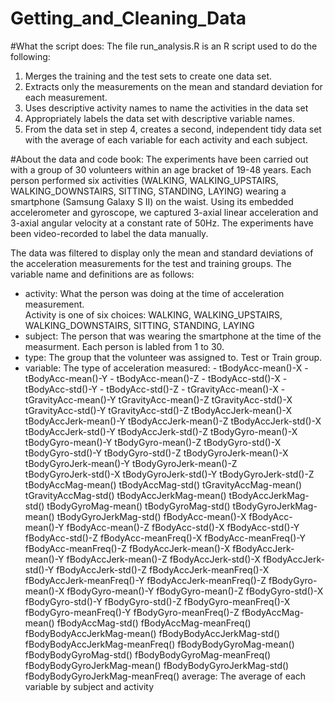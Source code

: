# Getting_and_Cleaning_Data

#What the script does:
The file run_analysis.R is an R script used to do the following:
1.  Merges the training and the test sets to create one data set.
2.  Extracts only the measurements on the mean and standard deviation for each measurement. 
3.  Uses descriptive activity names to name the activities in the data set
4.  Appropriately labels the data set with descriptive variable names. 
5.  From the data set in step 4, creates a second, independent tidy data set with the average 
    of each variable for each activity and each subject.

#About the data and code book:
The experiments have been carried out with a group of 30 volunteers within an age bracket of 19-48 years.
Each person performed six activities (WALKING, WALKING_UPSTAIRS, WALKING_DOWNSTAIRS, SITTING, STANDING, LAYING)
wearing a smartphone (Samsung Galaxy S II) on the waist. Using its embedded accelerometer and gyroscope, we 
captured 3-axial linear acceleration and 3-axial angular velocity at a constant rate of 50Hz. The experiments 
have been video-recorded to label the data manually.

The data was filtered to display only the mean and standard deviations of the acceleration measurements for the test
and training groups.  The variable name and definitions are as follows:

- activity:  What the person was doing at the time of acceleration measurement.  
           Activity is one of six choices:
           WALKING, WALKING_UPSTAIRS, WALKING_DOWNSTAIRS, SITTING, STANDING, LAYING
- subject:   The person that was wearing the smartphone at the time of the measurment.  Each person is labled from
           1 to 30.
- type:      The group that the volunteer was assigned to.  Test or Train group.
- variable:  The type of acceleration measured: 
                  - tBodyAcc-mean()-X
                  - tBodyAcc-mean()-Y
                  - tBodyAcc-mean()-Z
                  - tBodyAcc-std()-X
                  - tBodyAcc-std()-Y
                  - tBodyAcc-std()-Z
                  - tGravityAcc-mean()-X
                  - tGravityAcc-mean()-Y
                  tGravityAcc-mean()-Z
                  tGravityAcc-std()-X
                  tGravityAcc-std()-Y
                  tGravityAcc-std()-Z
                  tBodyAccJerk-mean()-X
                  tBodyAccJerk-mean()-Y
                  tBodyAccJerk-mean()-Z
                  tBodyAccJerk-std()-X
                  tBodyAccJerk-std()-Y
                  tBodyAccJerk-std()-Z
                  tBodyGyro-mean()-X
                  tBodyGyro-mean()-Y
                  tBodyGyro-mean()-Z
                  tBodyGyro-std()-X
                  tBodyGyro-std()-Y
                  tBodyGyro-std()-Z
                  tBodyGyroJerk-mean()-X
                  tBodyGyroJerk-mean()-Y
                  tBodyGyroJerk-mean()-Z  
                  tBodyGyroJerk-std()-X
                  tBodyGyroJerk-std()-Y
                  tBodyGyroJerk-std()-Z
                  tBodyAccMag-mean()
                  tBodyAccMag-std()
                  tGravityAccMag-mean()
                  tGravityAccMag-std()
                  tBodyAccJerkMag-mean()
                  tBodyAccJerkMag-std()
                  tBodyGyroMag-mean()
                  tBodyGyroMag-std()
                  tBodyGyroJerkMag-mean()
                  tBodyGyroJerkMag-std()
                  fBodyAcc-mean()-X
                  fBodyAcc-mean()-Y
                  fBodyAcc-mean()-Z
                  fBodyAcc-std()-X
                  fBodyAcc-std()-Y
                  fBodyAcc-std()-Z
                  fBodyAcc-meanFreq()-X
                  fBodyAcc-meanFreq()-Y
                  fBodyAcc-meanFreq()-Z
                  fBodyAccJerk-mean()-X
                  fBodyAccJerk-mean()-Y
                  fBodyAccJerk-mean()-Z
                  fBodyAccJerk-std()-X
                  fBodyAccJerk-std()-Y
                  fBodyAccJerk-std()-Z
                  fBodyAccJerk-meanFreq()-X
                  fBodyAccJerk-meanFreq()-Y
                  fBodyAccJerk-meanFreq()-Z
                  fBodyGyro-mean()-X
                  fBodyGyro-mean()-Y
                  fBodyGyro-mean()-Z
                  fBodyGyro-std()-X
                  fBodyGyro-std()-Y
                  fBodyGyro-std()-Z
                  fBodyGyro-meanFreq()-X
                  fBodyGyro-meanFreq()-Y
                  fBodyGyro-meanFreq()-Z
                  fBodyAccMag-mean()
                  fBodyAccMag-std()
                  fBodyAccMag-meanFreq()
                  fBodyBodyAccJerkMag-mean()
                  fBodyBodyAccJerkMag-std()
                  fBodyBodyAccJerkMag-meanFreq()
                  fBodyBodyGyroMag-mean()
                  fBodyBodyGyroMag-std()
                  fBodyBodyGyroMag-meanFreq()
                  fBodyBodyGyroJerkMag-mean()
                  fBodyBodyGyroJerkMag-std()
                  fBodyBodyGyroJerkMag-meanFreq()
average:  The average of each variable by subject and activity
